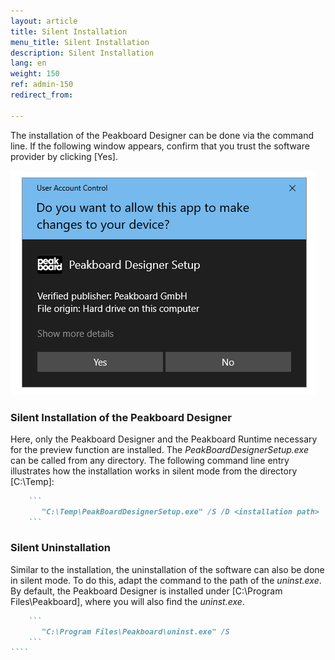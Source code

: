 ```yaml
---
layout: article
title: Silent Installation
menu_title: Silent Installation
description: Silent Installation
lang: en
weight: 150
ref: admin-150
redirect_from:

---
```


The installation of the Peakboard Designer can be done via the command line. 
If the following window appears, confirm that you trust the software provider by clicking [Yes].

![Windows User Account Control Window](/assets/images/admin/install-silent/usercontrol.png)

### Silent Installation of the Peakboard Designer
Here, only the Peakboard Designer and the Peakboard Runtime necessary for the preview function are installed. 
The *PeakBoardDesignerSetup.exe* can be called from any directory. 
The following command line entry illustrates how the installation works in silent mode from the directory [C:\Temp]:

````markdown
    ```
       "C:\Temp\PeakBoardDesignerSetup.exe" /S /D <installation path>
    ```
````

### Silent Uninstallation
Similar to the installation, the uninstallation of the software can also be done in silent mode. 
To do this, adapt the command to the path of the *uninst.exe*. 
By default, the Peakboard Designer is installed under [C:\Program Files\Peakboard], where you will also find the *uninst.exe*.


`````markdown
    ```
       "C:\Program Files\Peakboard\uninst.exe" /S
    ```
````

